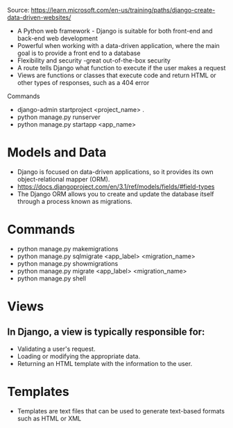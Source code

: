 Source: https://learn.microsoft.com/en-us/training/paths/django-create-data-driven-websites/    

* A Python web framework - Django is suitable for both front-end and back-end web development
* Powerful when working with a data-driven application, where the main goal is to provide a front end to a database
* Flexibility and security -great out-of-the-box security
* A route tells Django what function to execute if the user makes a request
* Views are functions or classes that execute code and return HTML or other types of responses, such as a 404 error

Commands
* django-admin startproject <project_name> .
* python manage.py runserver
* python manage.py startapp <app_name>

# Models and Data
* Django is focused on data-driven applications, so it provides its own object-relational mapper (ORM).
* https://docs.djangoproject.com/en/3.1/ref/models/fields/#field-types  
* The Django ORM allows you to create and update the database itself through a process known as migrations.

# Commands
* python manage.py makemigrations
* python manage.py sqlmigrate <app_label> <migration_name>
* python manage.py showmigrations
* python manage.py migrate <app_label> <migration_name>
* python manage.py shell

# Views
## In Django, a view is typically responsible for:

* Validating a user's request.
* Loading or modifying the appropriate data.
* Returning an HTML template with the information to the user.

# Templates
* Templates are text files that can be used to generate text-based formats such as HTML or XML